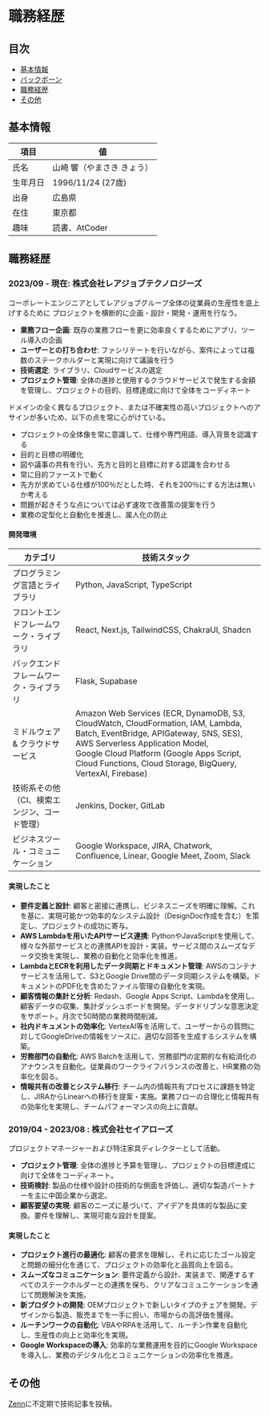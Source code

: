 # 職務経歴

## 目次
- [基本情報](#基本情報)
- [バックボーン](#バックボーン)
- [職務経歴](#職務経歴)
- [その他](#その他)

## 基本情報
|項目	|値|
|-----|------|
|氏名|	山崎 響（やまさき きょう）|
|生年月日|	1996/11/24 (27歳)|
|出身|広島県|
|在住|	東京都|
|趣味|	読書、AtCoder|

## 職務経歴

### 2023/09 - 現在: 株式会社レアジョブテクノロジーズ
コーポレートエンジニアとしてレアジョブグループ全体の従業員の生産性を底上げするために
プロジェクトを横断的に企画・設計・開発・運用を行なう。
- **業務フロー企画**: 既存の業務フローを更に効率良くするためにアプリ、ツール導入の企画
- **ユーザーとの打ち合わせ**: ファシリテートを行いながら、案件によっては複数のステークホルダーと実現に向けて議論を行う
- **技術選定**: ライブラリ、Cloudサービスの選定
- **プロジェクト管理**: 全体の進捗と使用するクラウドサービスで発生する金額を管理し、プロジェクトの目的、目標達成に向けて全体をコーディネート

ドメインの全く異なるプロジェクト、または不確実性の高いプロジェクトへのアサインが多いため、以下の点を常に心がけている。
- プロジェクトの全体像を常に意識して、仕様や専門用語、導入背景を認識する
- 目的と目標の明確化
- 図や議事の共有を行い、先方と目的と目標に対する認識を合わせる
- 常に目的ファーストで動く
- 先方が求めている仕様が100％だとした時、それを200％にする方法は無いか考える
- 問題が起きそうな点については必ず速攻で改善策の提案を行う
- 業務の定型化と自動化を推進し、属人化の防止
  
#### 開発環境
| カテゴリ                       | 技術スタック                                                                                                                |
|------------------------------|---------------------------------------------------------------------------------------------------------------------------|
| プログラミング言語とライブラリ            | Python, JavaScript, TypeScript                                                                                     |
| フロントエンドフレームワーク・ライブラリ  | React, Next.js, TailwindCSS, ChakraUI, Shadcn                                                                            |
| バックエンドフレームワーク・ライブラリ    | Flask, Supabase                                                                                                   |
| ミドルウェア & クラウドサービス       | Amazon Web Services (ECR, DynamoDB, S3, CloudWatch, CloudFormation, IAM, Lambda, Batch, EventBridge, APIGateway, SNS, SES), AWS Serverless Application Model,<br>Google Cloud Platform (Google Apps Script, Cloud Functions, Cloud Storage, BigQuery, VertexAI, Firebase) |
| 技術系その他（CI、検索エンジン、コード管理） | Jenkins, Docker, GitLab                                                                                                   |
| ビジネスツール・コミュニケーション       | Google Workspace, JIRA, Chatwork, Confluence, Linear, Google Meet, Zoom, Slack                           |

#### 実現したこと
- **要件定義と設計**: 顧客と密接に連携し、ビジネスニーズを明確に理解。これを基に、実現可能かつ効率的なシステム設計（DesignDoc作成を含む）を策定し、プロジェクトの成功に寄与。
- **AWS Lambdaを用いたAPIサービス連携**: PythonやJavaScriptを使用して、様々な外部サービスとの連携APIを設計・実装。サービス間のスムーズなデータ交換を実現し、業務の自動化と効率化を推進。
- **LambdaとECRを利用したデータ同期とドキュメント管理**: AWSのコンテナサービスを活用して、S3とGoogle Drive間のデータ同期システムを構築。ドキュメントのPDF化を含めたファイル管理の自動化を実現。
- **顧客情報の集計と分析**: Redash、Google Apps Script、Lambdaを使用し、顧客データの収集、集計ダッシュボードを開発。データドリブンな意思決定をサポート。月次で50時間の業務時間削減。
- **社内ドキュメントの効率化**: VertexAI等を活用して、ユーザーからの質問に対してGoogleDriveの情報をソースに、適切な回答を生成するシステムを構築。
- **労務部門の自動化**: AWS Batchを活用して、労務部門の定期的な有給消化のアナウンスを自動化。従業員のワークライフバランスの改善と、HR業務の効率化を図る。
- **情報共有の改善とシステム移行**: チーム内の情報共有プロセスに課題を特定し、JIRAからLinearへの移行を提案・実施。業務フローの合理化と情報共有の効率化を実現し、チームパフォーマンスの向上に貢献。

### 2019/04 - 2023/08 : 株式会社セイアローズ
プロジェクトマネージャーおよび特注家具ディレクターとして活動。
- **プロジェクト管理**: 全体の進捗と予算を管理し、プロジェクトの目標達成に向けて全体をコーディネート。
- **技術検討**: 製品の仕様や設計の技術的な側面を評価し、適切な製造パートナーを主に中国企業から選定。
- **顧客要望の実現**: 顧客のニーズに基づいて、アイデアを具体的な製品に変換。要件を理解し、実現可能な設計を提案。

#### 実現したこと
- **プロジェクト進行の最適化**: 顧客の要求を理解し、それに応じたゴール設定と問題の細分化を通じて、プロジェクトの効率化と品質向上を図る。
- **スムーズなコミュニケーション**: 要件定義から設計、実装まで、関連するすべてのステークホルダーとの連携を保ち、クリアなコミュニケーションを通じて問題解決を実施。
- **新プロダクトの開発**: OEMプロジェクトで新しいタイプのチェアを開発。デザインから製造、販売までを一手に担い、市場からの高評価を獲得。
- **ルーチンワークの自動化**: VBAやRPAを活用して、ルーチン作業を自動化し、生産性の向上と効率化を実現。
- **Google Workspaceの導入**: 効率的な業務運用を目的にGoogle Workspaceを導入し、業務のデジタル化とコミュニケーションの効率化を推進。

## その他
[Zenn](https://zenn.dev/ovrsa)に不定期で技術記事を投稿。
